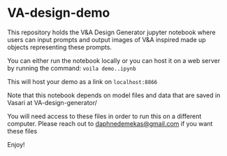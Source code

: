 # VA-design-demo

This repository holds the V&A Design Generator jupyter notebook where users can input prompts and output images of V&A inspired made up objects representing these prompts. 

You can either run the notebook locally or you can host it on a web server by running the command: `voila demo..ipynb`

This will host your demo as a link on `localhost:8866`

Note that this notebook depends on model files and data that are saved in Vasari at VA-design-generator/

You will need access to these files in order to run this on a different computer. 
Please reach out to daphnedemekas@gmail.com if you want these files 

Enjoy!